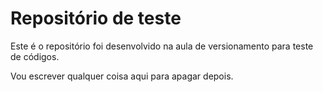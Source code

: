 # Repositório de teste 

Este é o repositório foi desenvolvido na aula de 
versionamento para teste de códigos.

Vou escrever qualquer coisa aqui para apagar depois.
